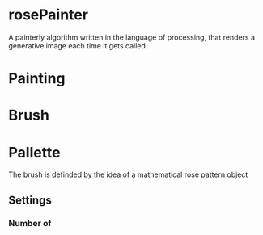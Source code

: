 # rosePainter
A painterly algorithm written in the language of processing, that renders a generative image each time it gets called.

# Painting
# Brush 
# Pallette
The brush is definded by the idea of a mathematical rose pattern object


## Settings
### Number of 
